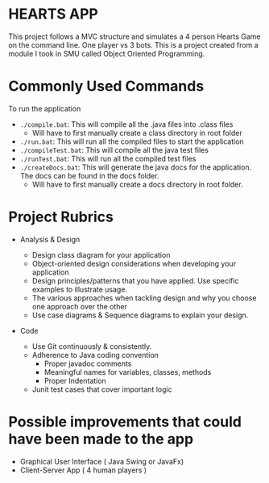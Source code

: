 # HEARTS APP

This project follows a MVC structure and simulates a 4 person Hearts Game on the command line. One player vs 3 bots. 
This is a project created from a module I took in SMU called Object Oriented Programming.

# Commonly Used Commands

To run the application

- `./compile.bat`: This will compile all the .java files into .class files
    - Will have to first manually create a class directory in root folder
- `./run.bat`: This will run all the compiled files to start the application
- `./compileTest.bat`: This will compile all the java test files
- `./runTest.bat`: This will run all the compiled test files
- `./createDocs.bat`: This will generate the java docs for the application. The docs can be found in the docs folder.
    - Will have to first manually create a docs directory in root folder.

# Project Rubrics

- Analysis & Design
    - Design class diagram for your application	
    - Object-oriented design considerations when developing your application	
    - Design principles/patterns that you have applied. Use specific examples to illustrate usage.	
    - The various approaches when tackling design and why you choose one approach over the other
    - Use case diagrams & Sequence diagrams to explain your design.	

- Code
    - Use Git continuously & consistently. 
    - Adherence to Java coding convention 
        - Proper javadoc comments
        - Meaningful names for variables, classes, methods
        - Proper Indentation
    - Junit test cases that cover important logic


# Possible improvements that could have been made to the app
- Graphical User Interface ( Java Swing or JavaFx)
- Client-Server App ( 4 human players )